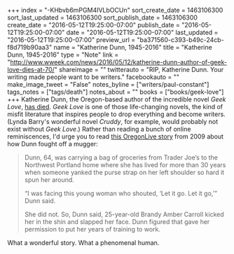 +++
index = "-KHbvb6mPGM4IVLbOCUn"
sort_create_date = 1463106300
sort_last_updated = 1463106300
sort_publish_date = 1463106300
create_date = "2016-05-12T19:25:00-07:00"
publish_date = "2016-05-12T19:25:00-07:00"
date = "2016-05-12T19:25:00-07:00"
last_updated = "2016-05-12T19:25:00-07:00"
preview_url = "ba371560-c393-b49c-24cb-f8d719b90aa3"
name = "Katherine Dunn, 1945-2016"
title = "Katherine Dunn, 1945-2016"
type = "Note"
link = "http://www.wweek.com/news/2016/05/12/katherine-dunn-author-of-geek-love-dies-at-70/"
shareimage = ""
twitterauto = "RIP, Katherine Dunn. Your writing made people want to be writers."
facebookauto = ""
make_image_tweet = "False"
notes_byline = ["writers/paul-constant"]
tags_notes = ["tags/death"]
notes_about = ""
books = ["books/geek-love"]
+++
Katherine Dunn, the Oregon-based author of the incredible  novel *Geek Love*, [has died](http://www.wweek.com/news/2016/05/12/katherine-dunn-author-of-geek-love-dies-at-70/). *Geek Love* is one of those life-changing novels, the kind of misfit literature that inspires people to drop everything and become writers. (Lynda Barry's wonderful novel *Cruddy*, for example, would probably not exist without *Geek Love*.) Rather than reading a bunch of online reminiscences, I'd urge you to read [this OregonLive story](http://www.oregonlive.com/health/index.ssf/2009/11/boxing_day.html) from 2009 about how Dunn fought off a mugger:

<blockquote><p>Dunn, 64, was carrying a bag of groceries from Trader Joe’s to the Northwest Portland home where she has lived for more than 30 years when someone yanked the purse strap on her left shoulder so hard it spun her around.</p>

<p>“I was facing this young woman who shouted, ‘Let it go. Let it go,’” Dunn said.</p> 

<p>She did not. So, Dunn said, 25-year-old Brandy Amber Carroll kicked her in the shin and slapped her face. Dunn figured that gave her permission to put her years of training to work.</p></blockquote>

What a wonderful story. What a phenomenal human.